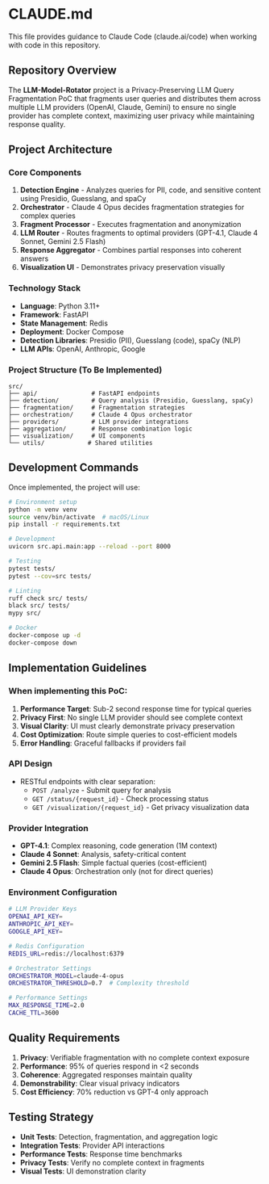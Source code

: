 # CLAUDE.md

This file provides guidance to Claude Code (claude.ai/code) when working with code in this repository.

## Repository Overview

The **LLM-Model-Rotator** project is a Privacy-Preserving LLM Query Fragmentation PoC that fragments user queries and distributes them across multiple LLM providers (OpenAI, Claude, Gemini) to ensure no single provider has complete context, maximizing user privacy while maintaining response quality.

## Project Architecture

### Core Components

1. **Detection Engine** - Analyzes queries for PII, code, and sensitive content using Presidio, Guesslang, and spaCy
2. **Orchestrator** - Claude 4 Opus decides fragmentation strategies for complex queries
3. **Fragment Processor** - Executes fragmentation and anonymization
4. **LLM Router** - Routes fragments to optimal providers (GPT-4.1, Claude 4 Sonnet, Gemini 2.5 Flash)
5. **Response Aggregator** - Combines partial responses into coherent answers
6. **Visualization UI** - Demonstrates privacy preservation visually

### Technology Stack

- **Language**: Python 3.11+
- **Framework**: FastAPI
- **State Management**: Redis
- **Deployment**: Docker Compose
- **Detection Libraries**: Presidio (PII), Guesslang (code), spaCy (NLP)
- **LLM APIs**: OpenAI, Anthropic, Google

### Project Structure (To Be Implemented)

```
src/
├── api/               # FastAPI endpoints
├── detection/         # Query analysis (Presidio, Guesslang, spaCy)
├── fragmentation/     # Fragmentation strategies
├── orchestration/     # Claude 4 Opus orchestrator
├── providers/         # LLM provider integrations
├── aggregation/       # Response combination logic
├── visualization/     # UI components
└── utils/            # Shared utilities
```

## Development Commands

Once implemented, the project will use:

```bash
# Environment setup
python -m venv venv
source venv/bin/activate  # macOS/Linux
pip install -r requirements.txt

# Development
uvicorn src.api.main:app --reload --port 8000

# Testing
pytest tests/
pytest --cov=src tests/

# Linting
ruff check src/ tests/
black src/ tests/
mypy src/

# Docker
docker-compose up -d
docker-compose down
```

## Implementation Guidelines

### When implementing this PoC:

1. **Performance Target**: Sub-2 second response time for typical queries
2. **Privacy First**: No single LLM provider should see complete context
3. **Visual Clarity**: UI must clearly demonstrate privacy preservation
4. **Cost Optimization**: Route simple queries to cost-efficient models
5. **Error Handling**: Graceful fallbacks if providers fail

### API Design

- RESTful endpoints with clear separation:
  - `POST /analyze` - Submit query for analysis
  - `GET /status/{request_id}` - Check processing status
  - `GET /visualization/{request_id}` - Get privacy visualization data

### Provider Integration

- **GPT-4.1**: Complex reasoning, code generation (1M context)
- **Claude 4 Sonnet**: Analysis, safety-critical content
- **Gemini 2.5 Flash**: Simple factual queries (cost-efficient)
- **Claude 4 Opus**: Orchestration only (not for direct queries)

### Environment Configuration

```bash
# LLM Provider Keys
OPENAI_API_KEY=
ANTHROPIC_API_KEY=
GOOGLE_API_KEY=

# Redis Configuration
REDIS_URL=redis://localhost:6379

# Orchestrator Settings
ORCHESTRATOR_MODEL=claude-4-opus
ORCHESTRATOR_THRESHOLD=0.7  # Complexity threshold

# Performance Settings
MAX_RESPONSE_TIME=2.0
CACHE_TTL=3600
```

## Quality Requirements

1. **Privacy**: Verifiable fragmentation with no complete context exposure
2. **Performance**: 95% of queries respond in <2 seconds
3. **Coherence**: Aggregated responses maintain quality
4. **Demonstrability**: Clear visual privacy indicators
5. **Cost Efficiency**: 70% reduction vs GPT-4 only approach

## Testing Strategy

- **Unit Tests**: Detection, fragmentation, and aggregation logic
- **Integration Tests**: Provider API interactions
- **Performance Tests**: Response time benchmarks
- **Privacy Tests**: Verify no complete context in fragments
- **Visual Tests**: UI demonstration clarity